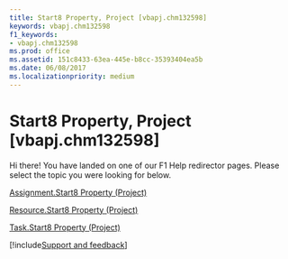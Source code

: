 ```yaml
---
title: Start8 Property, Project [vbapj.chm132598]
keywords: vbapj.chm132598
f1_keywords:
- vbapj.chm132598
ms.prod: office
ms.assetid: 151c8433-63ea-445e-b8cc-35393404ea5b
ms.date: 06/08/2017
ms.localizationpriority: medium
---
```



# Start8 Property, Project [vbapj.chm132598]

Hi there! You have landed on one of our F1 Help redirector pages. Please select the topic you were looking for below.

[Assignment.Start8 Property (Project)](https://msdn.microsoft.com/library/f6f2dc3d-bc59-cbf5-8cb7-e0604e974e83%28Office.15%29.aspx)

[Resource.Start8 Property (Project)](https://msdn.microsoft.com/library/cc5468ba-efa5-c54b-7a34-992f982d232c%28Office.15%29.aspx)

[Task.Start8 Property (Project)](https://msdn.microsoft.com/library/40db83b7-6c0f-f952-e94d-6e32f20943a4%28Office.15%29.aspx)

[!include[Support and feedback](~/includes/feedback-boilerplate.md)]